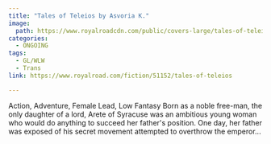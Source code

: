 ```yaml
---
title: "Tales of Teleios by Asvoria K."
image:
  path: https://www.royalroadcdn.com/public/covers-large/tales-of-teleios-aadax4webre.jpg
categories:
  - ONGOING
tags:
  - GL/WLW
  - Trans
link: https://www.royalroad.com/fiction/51152/tales-of-teleios

---
```

Action, Adventure, Female Lead, Low Fantasy
Born as a noble free-man, the only daughter of a lord, Arete of Syracuse was an ambitious young woman who would do anything to succeed her father's position. One day, her father was exposed of his secret movement attempted to overthrow the emperor...